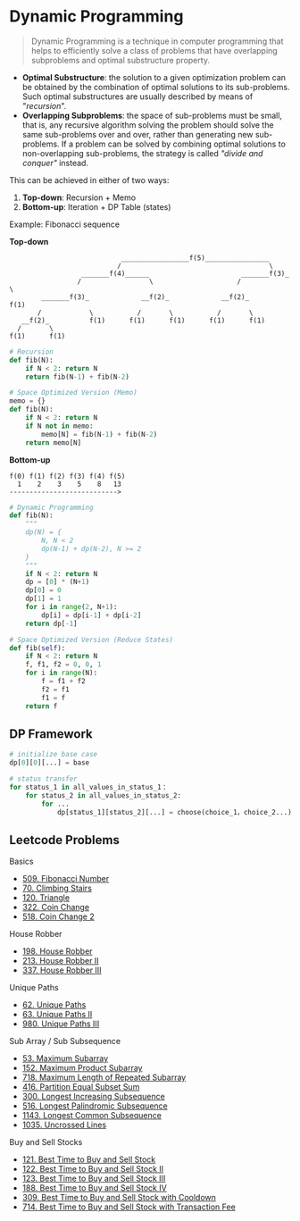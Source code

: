 # Dynamic Programming

> Dynamic Programming is a technique in computer programming that helps to efficiently solve a class of problems that have overlapping subproblems and optimal substructure property.

- **Optimal Substructure**: the solution to a given optimization problem can be obtained by the combination of optimal solutions to its sub-problems. Such optimal substructures are usually described by means of "_recursion_".
- **Overlapping Subproblems**: the space of sub-problems must be small, that is, any recursive algorithm solving the problem should solve the same sub-problems over and over, rather than generating new sub-problems. If a problem can be solved by combining optimal solutions to non-overlapping sub-problems, the strategy is called _"divide and conquer"_ instead.

This can be achieved in either of two ways:
1. **Top-down**: Recursion + Memo
2. **Bottom-up**: Iteration + DP Table (states)

Example: Fibonacci sequence

**Top-down**
```
                            _________________f(5)________________
                           /                                     \
                  _______f(4)______                       _______f(3)_
                 /                 \                     /            \
        _______f(3)_             __f(2)_             __f(2)_          f(1)
       /            \           /       \           /       \
   __f(2)_          f(1)      f(1)      f(1)      f(1)      f(1)
  /       \
f(1)      f(1)
```


```py
# Recursion
def fib(N):
    if N < 2: return N
    return fib(N-1) + fib(N-2)

# Space Optimized Version (Memo)
memo = {}
def fib(N):
    if N < 2: return N
    if N not in memo:
        memo[N] = fib(N-1) + fib(N-2)
    return memo[N]
```

**Bottom-up**
```
f(0) f(1) f(2) f(3) f(4) f(5)
  1    2    3    5    8   13
--------------------------->
```

```py
# Dynamic Programming
def fib(N):
    """
    dp(N) = {
        N, N < 2
        dp(N-1) + dp(N-2), N >= 2
    }
    """
    if N < 2: return N
    dp = [0] * (N+1)
    dp[0] = 0
    dp[1] = 1
    for i in range(2, N+1):
        dp[i] = dp[i-1] + dp[i-2]
    return dp[-1]

# Space Optimized Version (Reduce States)
def fib(self):
    if N < 2: return N
    f, f1, f2 = 0, 0, 1
    for i in range(N):
        f = f1 + f2
        f2 = f1
        f1 = f
    return f
```

## DP Framework

```py
# initialize base case
dp[0][0][...] = base

# status transfer
for status_1 in all_values_in_status_1：
    for status_2 in all_values_in_status_2:
        for ...
            dp[status_1][status_2][...] = choose(choice_1，choice_2...)
```

## Leetcode Problems

Basics
- [509. Fibonacci Number](https://leetcode.com/problems/fibonacci-number/)
- [70. Climbing Stairs](https://leetcode.com/problems/climbing-stairs/)
- [120. Triangle](https://leetcode.com/problems/triangle/)
- [322. Coin Change](https://leetcode.com/problems/coin-change/)
- [518. Coin Change 2](https://leetcode.com/problems/coin-change-2/)

House Robber
- [198. House Robber](https://leetcode.com/problems/house-robber/)
- [213. House Robber II](https://leetcode.com/problems/house-robber-ii/)
- [337. House Robber III](https://leetcode.com/problems/house-robber-iii/)

Unique Paths
- [62. Unique Paths](https://leetcode.com/problems/unique-paths/)
- [63. Unique Paths II](https://leetcode.com/problems/unique-paths-ii/)
- [980. Unique Paths III](https://leetcode.com/problems/unique-paths-iii/)

Sub Array / Sub Subsequence
- [53. Maximum Subarray](https://leetcode.com/problems/maximum-subarray/)
- [152. Maximum Product Subarray](https://leetcode.com/problems/maximum-product-subarray/description/)
- [718. Maximum Length of Repeated Subarray](https://leetcode.com/problems/maximum-length-of-repeated-subarray/)
- [416. Partition Equal Subset Sum](https://leetcode.com/problems/partition-equal-subset-sum/)
- [300. Longest Increasing Subsequence](https://leetcode.com/problems/longest-increasing-subsequence/)
- [516. Longest Palindromic Subsequence](https://leetcode.com/problems/longest-palindromic-subsequence/)
- [1143. Longest Common Subsequence](https://leetcode.com/problems/longest-common-subsequence/)
- [1035. Uncrossed Lines](https://leetcode.com/problems/uncrossed-lines/)

Buy and Sell Stocks
- [121. Best Time to Buy and Sell Stock](https://leetcode.com/problems/best-time-to-buy-and-sell-stock/)
- [122. Best Time to Buy and Sell Stock II](https://leetcode.com/problems/best-time-to-buy-and-sell-stock-ii/)
- [123. Best Time to Buy and Sell Stock III](https://leetcode.com/problems/best-time-to-buy-and-sell-stock-iii/)
- [188. Best Time to Buy and Sell Stock IV](https://leetcode.com/problems/best-time-to-buy-and-sell-stock-iv/)
- [309. Best Time to Buy and Sell Stock with Cooldown](https://leetcode.com/problems/best-time-to-buy-and-sell-stock-with-cooldown/)
- [714. Best Time to Buy and Sell Stock with Transaction Fee](https://leetcode.com/problems/best-time-to-buy-and-sell-stock-with-transaction-fee/)